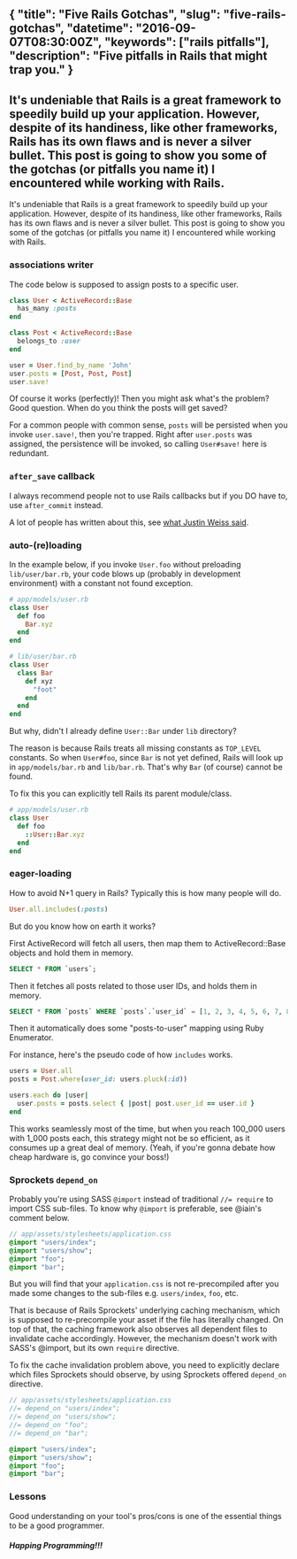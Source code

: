 {
  "title": "Five Rails Gotchas",
  "slug": "five-rails-gotchas",
  "datetime": "2016-09-07T08:30:00Z",
  "keywords": ["rails pitfalls"],
  "description": "Five pitfalls in Rails that might trap you."
}
---
It's undeniable that Rails is a great framework to speedily build up your application.
However, despite of its handiness, like other frameworks, Rails has its own flaws and
is never a silver bullet. This post is going to show you some of the gotchas (or pitfalls you name it)
I encountered while working with Rails.
---
It's undeniable that Rails is a great framework to speedily build up your application.
However, despite of its handiness, like other frameworks, Rails has its own flaws and
is never a silver bullet. This post is going to show you some of the gotchas (or pitfalls you name it)
I encountered while working with Rails.

### associations writer

The code below is supposed to assign posts to a specific user.

```ruby
class User < ActiveRecord::Base
  has_many :posts
end

class Post < ActiveRecord::Base
  belongs_to :user
end

user = User.find_by_name 'John'
user.posts = [Post, Post, Post]
user.save!
```

Of course it works (perfectly)! Then you might ask what's the problem?  Good question.
When do you think the posts will get saved?

For a common people with common sense, `posts` will be persisted when you
invoke `user.save!`, then you're trapped. Right after `user.posts` was assigned,
the persistence will be invoked, so calling `User#save!` here is redundant.

### `after_save` callback

I always recommend people not to use Rails callbacks but if you DO have to, use
`after_commit` instead.

A lot of people has written about this, see
[what Justin Weiss said](http://www.justinweiss.com/articles/a-couple-callback-gotchas-and-a-rails-5-fix/).

### auto-(re)loading

In the example below, if you invoke `User.foo` without preloading
`lib/user/bar.rb`, your code blows up (probably in development environment) with a constant
not found exception.

```ruby
# app/models/user.rb
class User
  def foo
    Bar.xyz
  end
end

# lib/user/bar.rb
class User
  class Bar
    def xyz
      "foot"
    end
  end
end
```

But why, didn't I already define `User::Bar` under `lib` directory?

The reason is because Rails treats all missing constants as `TOP_LEVEL`
constants. So when `User#foo`, since `Bar` is not yet defined, Rails will look
up in `app/models/bar.rb` and `lib/bar.rb`. That's why `Bar` (of course) cannot be found.

To fix this you can explicitly tell Rails its parent module/class.

```ruby
# app/models/user.rb
class User
  def foo
    ::User::Bar.xyz
  end
end
```

### eager-loading

How to avoid N+1 query in Rails? Typically this is how many people will do.

```ruby
User.all.includes(:posts)
```

But do you know how on earth it works?

First ActiveRecord will fetch all users, then map them to ActiveRecord::Base
objects and hold them in memory.

```sql
SELECT * FROM `users`;
```

Then it fetches all posts related to those user IDs, and holds them in memory.

```sql
SELECT * FROM `posts` WHERE `posts`.`user_id` = [1, 2, 3, 4, 5, 6, 7, 8, ..., N]
```

Then it automatically does some "posts-to-user" mapping using Ruby Enumerator.

For instance, here's the pseudo code of how `includes` works.

```ruby
users = User.all
posts = Post.where(user_id: users.pluck(:id))

users.each do |user|
  user.posts = posts.select { |post| post.user_id == user.id }
end
```

This works seamlessly most of the time, but when you reach 100_000 users with 1_000
posts each, this strategy might not be so efficient, as it consumes up a great
deal of memory. (Yeah, if you're gonna debate how cheap hardware is, go convince your
boss!)

### Sprockets `depend_on`

Probably you're using SASS `@import` instead of traditional `//= require` to import
CSS sub-files. To know why `@import` is preferable, see @iain's comment below.

```sass
// app/assets/stylesheets/application.css
@import "users/index";
@import "users/show";
@import "foo";
@import "bar";
```

But you will find that your `application.css` is not re-precompiled after you made some
changes to the sub-files e.g. `users/index`, `foo`, etc.

That is because of Rails Sprockets' underlying caching mechanism, which is supposed to
re-precompile your asset if the file has literally changed. On top of that, the caching
framework also observes all dependent files to invalidate cache accordingly. However,
the mechanism doesn't work with SASS's @import, but its own `require` directive.

To fix the cache invalidation problem above, you need to explicitly declare which files
Sprockets should observe, by using Sprockets offered `depend_on` directive.

```sass
// app/assets/stylesheets/application.css
//= depend_on "users/index";
//= depend_on "users/show";
//= depend_on "foo";
//= depend_on "bar";

@import "users/index";
@import "users/show";
@import "foo";
@import "bar";
```

### Lessons

Good understanding on your tool's pros/cons is one of the essential things to be a good programmer.

##### Happing Programming!!!
